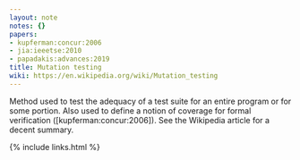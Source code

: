 ```yaml
---
layout: note
notes: {}
papers:
- kupferman:concur:2006
- jia:ieeetse:2010
- papadakis:advances:2019
title: Mutation testing
wiki: https://en.wikipedia.org/wiki/Mutation_testing
---
```


Method used to test the adequacy of a test suite for an entire program or for some portion.
Also used to define a notion of coverage for formal verification ([kupferman:concur:2006]).
See the Wikipedia article for a decent summary.


{% include links.html %}
